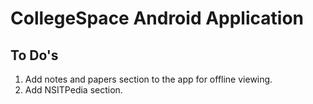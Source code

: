 # CollegeSpace Android Application
## To Do's
1. Add notes and papers section to the app for offline viewing.
2. Add NSITPedia section.
